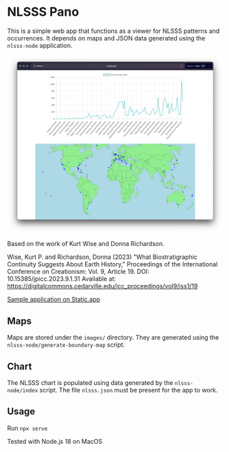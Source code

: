 # NLSSS Pano

This is a simple web app that functions as a viewer for NLSSS patterns and occurrences. It depends on maps and JSON data generated using the `nlsss-node` application.

![Screenshot of NLSSS Pano](img.png)

Based on the work of Kurt Wise and Donna Richardson.

Wise, Kurt P. and Richardson, Donna (2023) "What Biostratigraphic Continuity Suggests About Earth
History," Proceedings of the International Conference on Creationism: Vol. 9, Article 19.
DOI: 10.15385/jpicc.2023.9.1.31
Available at: https://digitalcommons.cedarville.edu/icc_proceedings/vol9/iss1/19

[Sample application on Static.app](https://kidding-bee.static.domains)


## Maps

Maps are stored under the `images/` directory. They are generated using the `nlsss-node/generate-boundary-map` script.

## Chart

The NLSSS chart is populated using data generated by the `nlsss-node/index` script. The file `nlsss.json` must be present for the app to work.

## Usage

Run `npx serve`

Tested with Node.js 18 on MacOS